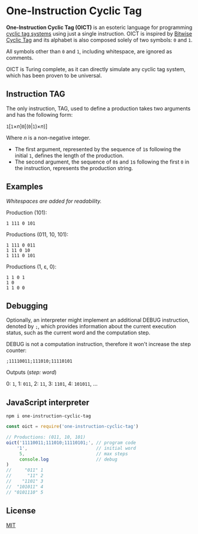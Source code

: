 # One-Instruction Cyclic Tag

**One-Instruction Cyclic Tag (OICT)** is an esoteric language for programming [cyclic tag systems][cts] using just a single instruction. OICT is inspired by [Bitwise Cyclic Tag][bct] and its alphabet is also composed solely of two symbols: `0` and `1`.

[cts]: https://en.wikipedia.org/wiki/Tag_system#Cyclic_tag_systems
[bct]: https://esolangs.org/wiki/Bitwise_Cyclic_Tag

All symbols other than `0` and `1`, including whitespace, are ignored as comments.

OICT is Turing complete, as it can directly simulate any cyclic tag system, which has been proven to be universal.

## Instruction TAG

The only instruction, TAG, used to define a production takes two arguments and has the following form:

`1`[`1`×*n*]`0`[(`0`|`1`)×*n*)]

Where *n* is a non-negative integer.

- The first argument, represented by the sequence of `1`s following the initial `1`, defines the length of the production.
- The second argument, the sequence of `0`s and `1`s following the first `0` in the instruction, represents the production string.

## Examples

*Whitespaces are added for readability.*

Production (101):
```
1 111 0 101
```

Productions (011, 10, 101):
```
1 111 0 011
1 11 0 10
1 111 0 101
```

Productions (1, ε, 0):
```
1 1 0 1
1 0
1 1 0 0
```

## Debugging

Optionally, an interpreter might implement an additional DEBUG instruction, denoted by `;`, which provides information about the current execution status, such as the current word and the computation step.

DEBUG is not a computation instruction, therefore it won't increase the step counter:

```
;11110011;111010;11110101
```

Outputs (*step: word*)

0: `1`, 1: `011`, 2: `11`, 3: `1101`, 4: `101011`, ...

## JavaScript interpreter

```shell
npm i one-instruction-cyclic-tag
```

```js
const oict = require('one-instruction-cyclic-tag')

// Productions: (011, 10, 101)
oict('11110011;111010;11110101;', // program code
    '1',                          // initial word
     5,                           // max steps
     console.log                  // debug
)
//     "011" 1
//      "11" 2
//    "1101" 3
//  "101011" 4
// "0101110" 5
```

## License

[MIT](LICENSE)